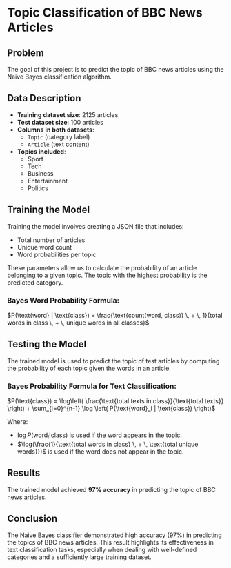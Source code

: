 # Topic Classification of BBC News Articles

## Problem
The goal of this project is to predict the topic of BBC news articles using the Naive Bayes classification algorithm.

## Data Description
- **Training dataset size**: 2125 articles
- **Test dataset size**: 100 articles
- **Columns in both datasets**:
  - `Topic` (category label)
  - `Article` (text content)
- **Topics included**:
  - Sport
  - Tech
  - Business
  - Entertainment
  - Politics

## Training the Model
Training the model involves creating a JSON file that includes:
- Total number of articles
- Unique word count
- Word probabilities per topic

These parameters allow us to calculate the probability of an article belonging to a given topic. The topic with the highest probability is the predicted category.

### Bayes Word Probability Formula:
$P(\text{word} | \text{class}) = \frac{\text{count(word, class)} \, + \, 1}{total words in class \, + \, unique words in all classes}$


## Testing the Model
The trained model is used to predict the topic of test articles by computing the probability of each topic given the words in an article.

### Bayes Probability Formula for Text Classification:
$P(\text{class}) = \log\left( \frac{\text{total texts in class}}{\text{total texts}} \right) + \sum_{i=0}^{n-1} \log \left( P(\text{word}_i | \text{class}) \right)$

Where:
- $\log P(\text{word}_i | \text{class})$ is used if the word appears in the topic.
- $\log(\frac{1}{\text{total words in class} \, + \, \text{total unique words}})$ is used if the word does not appear in the topic.

## Results
The trained model achieved **97% accuracy** in predicting the topic of BBC news articles.


## Conclusion
The Naive Bayes classifier demonstrated high accuracy (97%) in predicting the topics of BBC news articles.
This result highlights its effectiveness in text classification tasks, especially when dealing with well-defined categories and a sufficiently large training dataset.
